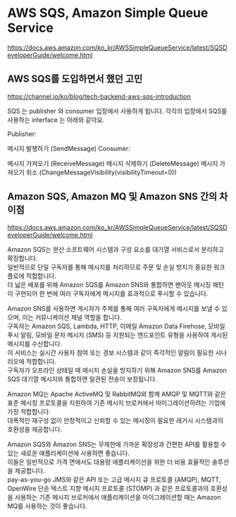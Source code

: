# AWS SQS, Amazon Simple Queue Service

https://docs.aws.amazon.com/ko_kr/AWSSimpleQueueService/latest/SQSDeveloperGuide/welcome.html

## AWS SQS를 도입하면서 했던 고민

https://channel.io/ko/blog/tech-backend-aws-sqs-introduction

SQS 는 publisher 와 consumer 입장에서 사용하게 됩니다. 각각의 입장에서 SQS를 사용하는 interface 는 아래와 같아요.

Publisher:

메시지 발행하기 (SendMessage)
Consumer:

메시지 가져오기 (ReceiveMessage)
메시지 삭제하기 (DeleteMessage)
메시지 가져오기 취소 (ChangeMessageVisibility(visibilityTimeout=0))

## Amazon SQS, Amazon MQ 및 Amazon SNS 간의 차이점

https://docs.aws.amazon.com/ko_kr/AWSSimpleQueueService/latest/SQSDeveloperGuide/welcome.html

Amazon SQS는 분산 소프트웨어 시스템과 구성 요소를 대기열 서비스로서 분리하고 확장합니다.  
일반적으로 단일 구독자를 통해 메시지를 처리하므로 주문 및 손실 방지가 중요한 워크플로에 적합합니다.  
더 넓은 배포를 위해 Amazon SQS를 Amazon SNS와 통합하면 팬아웃 메시징 패턴이 구현되어 한 번에 여러 구독자에게 메시지를 효과적으로 푸시할 수 있습니다.

Amazon SNS를 사용하면 게시자가 주제를 통해 여러 구독자에게 메시지를 보낼 수 있으며, 이는 커뮤니케이션 채널 역할을 합니다.  
구독자는 Amazon SQS, Lambda, HTTP, 이메일 Amazon Data Firehose, 모바일 푸시 알림, 모바일 문자 메시지 (SMS) 등 지원되는 엔드포인트 유형을 사용하여 게시된 메시지를 수신합니다.  
이 서비스는 실시간 사용자 참여 또는 경보 시스템과 같이 즉각적인 알림이 필요한 시나리오에 적합합니다.  
구독자가 오프라인 상태일 때 메시지 손실을 방지하기 위해 Amazon SNS를 Amazon SQS 대기열 메시지와 통합하면 일관된 전송이 보장됩니다.

Amazon MQ는 Apache ActiveMQ 및 RabbitMQ와 함께 AMQP 및 MQTT와 같은 표준 메시징 프로토콜을 지원하여 기존 메시지 브로커에서 마이그레이션하려는 기업에 가장 적합합니다.  
대폭적인 재구성 없이 안정적이고 신뢰할 수 있는 메시징이 필요한 레거시 시스템과의 호환성을 제공합니다.

Amazon SQS와 Amazon SNS는 무제한에 가까운 확장성과 간편한 API를 활용할 수 있는 새로운 애플리케이션에 사용하면 좋습니다.  
이들은 일반적으로 가격 면에서도 대용량 애플리케이션을 위한 더 비용 효율적인 솔루션을 제공합니다.  
pay-as-you-go JMS와 같은 API 또는 고급 메시지 큐 프로토콜 (AMQP), MQTT, OpenWire 단순 텍스트 지향 메시지 프로토콜 (STOMP) 과 같은 프로토콜과의 호환성을 사용하는 기존 메시지 브로커에서 애플리케이션을 마이그레이션할 때는 Amazon MQ를 사용하는 것이 좋습니다.

